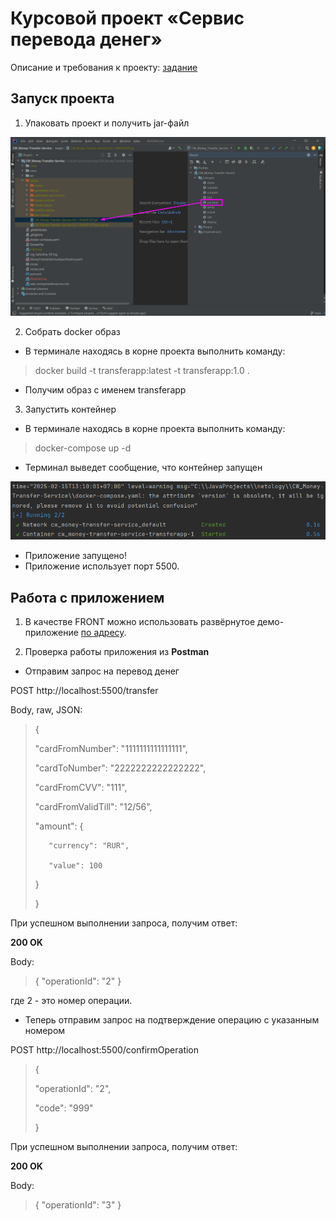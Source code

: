 # Курсовой проект «Сервис перевода денег»

Описание и требования к проекту: [задание](https://github.com/NataliaSafiullina/CW_Money-Transfer-Service/blob/main/task_moneytransferservice.md)

## Запуск проекта

1. Упаковать проект и получить jar-файл

![img.png](screenshots/img1.png)

2. Собрать docker образ

+ В терминале находясь в корне проекта выполнить команду:

>docker build -t transferapp:latest -t transferapp:1.0 . 

+ Получим образ с именем transferapp

3. Запустить контейнер

+ В терминале находясь в корне проекта выполнить команду:

>docker-compose up -d

+ Терминал выведет сообщение, что контейнер запущен

![img.png](screenshots/img2.png)

+ Приложение запущено!
+ Приложение использует порт 5500.

## Работа с приложением

1. В качестве FRONT можно использовать развёрнутое демо-приложение [по адресу](https://serp-ya.github.io/card-transfer/).

2. Проверка работы приложения из **Postman**

+ Отправим запрос на перевод денег

POST http://localhost:5500/transfer

Body, raw, JSON:

>{
> 
>    "cardFromNumber": "1111111111111111",
>
>    "cardToNumber": "2222222222222222",
> 
>    "cardFromCVV": "111",
> 
>    "cardFromValidTill": "12/56",
>
>    "amount": {
> 
>        "currency": "RUR",
> 
>        "value": 100
> 
>   }
> 
>}

При успешном выполнении запроса, получим ответ:

**200 OK**

Body:

>{
    "operationId": "2"
}

где 2 - это номер операции.

+ Теперь отправим запрос на подтверждение операцию с указанным номером

POST http://localhost:5500/confirmOperation

>{
>
>  "operationId": "2",
>
>  "code": "999"
>
>}

При успешном выполнении запроса, получим ответ:

**200 OK**

Body:

>{
    "operationId": "3"
}

